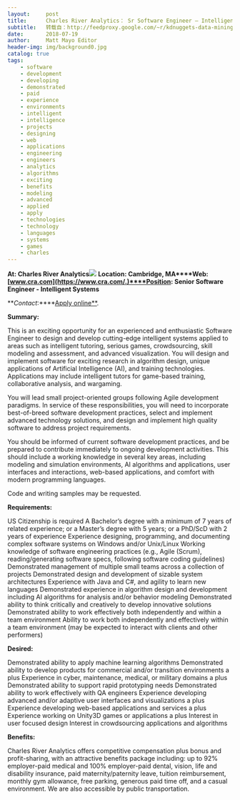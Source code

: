 ```yaml
---
layout:     post
title:      Charles River Analytics： Sr Software Engineer – Intelligent Systems
subtitle:   转载自：http://feedproxy.google.com/~r/kdnuggets-data-mining-analytics/~3/hlIACCGJxbM/07-19-charles-river-analytics-sr-software-engineer-intelligent-systems.html
date:       2018-07-19
author:     Matt Mayo Editor
header-img: img/background0.jpg
catalog: true
tags:
    - software
    - development
    - developing
    - demonstrated
    - paid
    - experience
    - environments
    - intelligent
    - intelligence
    - projects
    - designing
    - web
    - applications
    - engineering
    - engineers
    - analytics
    - algorithms
    - exciting
    - benefits
    - modeling
    - advanced
    - applied
    - apply
    - technologies
    - technology
    - languages
    - systems
    - games
    - charles
---
```


**At: Charles River Analytics**![](http://feedproxy.google.com/jimg/charles-river-analytics.jpg)
**Location: Cambridge, MA****Web: [www.cra.com](https://www.cra.com/.)****Position: Senior Software Engineer - Intelligent Systems**

**_Contact_:****[Apply online**](https://www.cra.com/careers/job-listings?gh_jid=1090701).

**Summary:**

This is an exciting opportunity for an experienced and enthusiastic Software Engineer to design and develop cutting-edge intelligent systems applied to areas such as intelligent tutoring, serious games, crowdsourcing, skill modeling and assessment, and advanced visualization. You will design and implement software for exciting research in algorithm design, unique applications of Artificial Intelligence (AI), and training technologies. Applications may include intelligent tutors for game-based training, collaborative analysis, and wargaming.

You will lead small project-oriented groups following Agile development paradigms. In service of these responsibilities, you will need to incorporate best-of-breed software development practices, select and implement advanced technology solutions, and design and implement high quality software to address project requirements.

You should be informed of current software development practices, and be prepared to contribute immediately to ongoing development activities. This should include a working knowledge in several key areas, including modeling and simulation environments, AI algorithms and applications, user interfaces and interactions, web-based applications, and comfort with modern programming languages.

Code and writing samples may be requested.

**Requirements:**

US Citizenship is required
A Bachelor’s degree with a minimum of 7 years of related experience; or a Master’s degree with 5 years; or a PhD/ScD with 2 years of experience
Experience designing, programming, and documenting complex software systems on Windows and/or Unix/Linux
Working knowledge of software engineering practices (e.g., Agile (Scrum), reading/generating software specs, following software coding guidelines)
Demonstrated management of multiple small teams across a collection of projects
Demonstrated design and development of sizable system architectures
Experience with Java and C#, and agility to learn new languages
Demonstrated experience in algorithm design and development including AI algorithms for analysis and/or behavior modeling
Demonstrated ability to think critically and creatively to develop innovative solutions Demonstrated ability to work effectively both independently and within a team environment
Ability to work both independently and effectively within a team environment (may be expected to interact with clients and other performers)

**Desired:**

Demonstrated ability to apply machine learning algorithms
Demonstrated ability to develop products for commercial and/or transition environments a plus
Experience in cyber, maintenance, medical, or military domains a plus
Demonstrated ability to support rapid prototyping needs
Demonstrated ability to work effectively with QA engineers
Experience developing advanced and/or adaptive user interfaces and visualizations a plus
Experience developing web-based applications and services a plus
Experience working on Unity3D games or applications a plus
Interest in user focused design
Interest in crowdsourcing applications and algorithms

**Benefits:**

Charles River Analytics offers competitive compensation plus bonus and profit-sharing, with an attractive benefits package including: up to 92% employer-paid medical and 100% employer-paid dental, vision, life and disability insurance, paid maternity/paternity leave, tuition reimbursement, monthly gym allowance, free parking, generous paid time off, and a casual environment. We are also accessible by public transportation.

